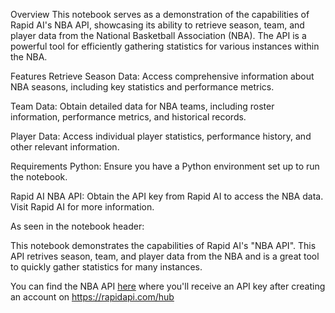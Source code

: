 Overview
This notebook serves as a demonstration of the capabilities of Rapid AI's NBA API, showcasing its ability to retrieve season, team, and player data from the National Basketball Association (NBA). The API is a powerful tool for efficiently gathering statistics for various instances within the NBA.

Features
Retrieve Season Data: Access comprehensive information about NBA seasons, including key statistics and performance metrics.

Team Data: Obtain detailed data for NBA teams, including roster information, performance metrics, and historical records.

Player Data: Access individual player statistics, performance history, and other relevant information.

Requirements
Python: Ensure you have a Python environment set up to run the notebook.

Rapid AI NBA API: Obtain the API key from Rapid AI to access the NBA data. Visit Rapid AI for more information.

As seen in the notebook header:

This notebook demonstrates the capabilities of Rapid AI's "NBA API".  This API retrives season, team, and player data from the NBA and is a great tool to quickly gather statistics for many instances.

You can find the NBA API [here](https://rapidapi.com/api-sports/api/api-nba) where you'll receive an API key after creating an account on https://rapidapi.com/hub
